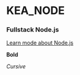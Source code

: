 # KEA_NODE

### Fullstack Node.js

[Learn mode about Node.js](https://nodejs.org/en/)

**Bold**

*Cursive*

